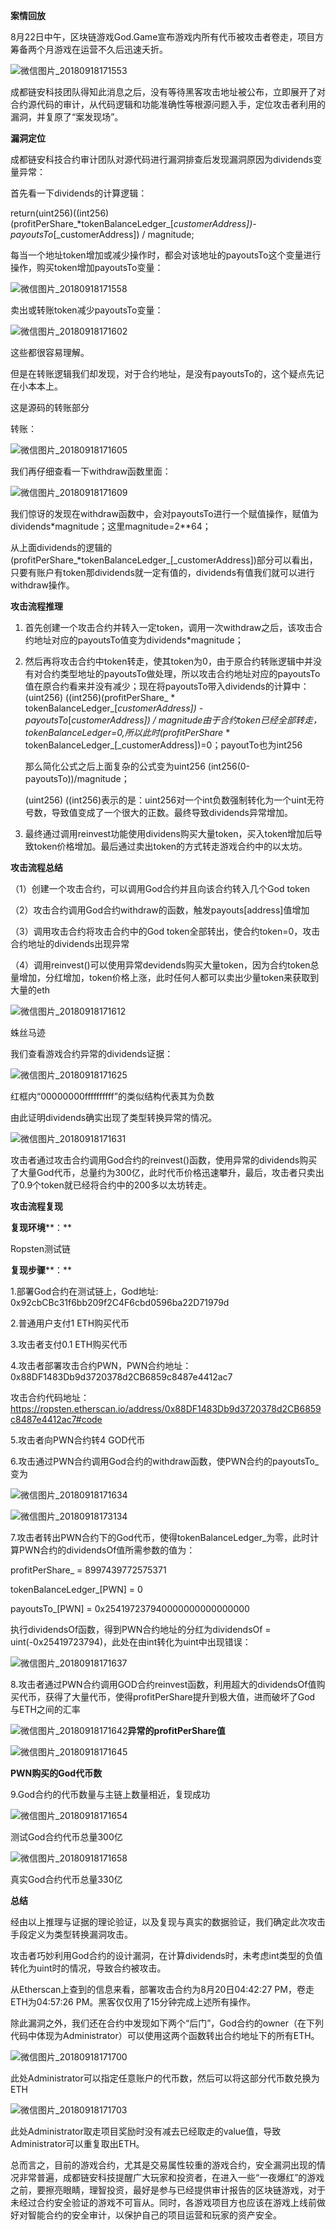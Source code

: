 **案情回放**



8月22日中午，区块链游戏God.Game宣布游戏内所有代币被攻击者卷走，项目方筹备两个月游戏在运营不久后迅速夭折。



![微信图片_20180918171553](./img/微信图片_20180918171553.jpg)



成都链安科技团队得知此消息之后，没有等待黑客攻击地址被公布，立即展开了对合约源代码的审计，从代码逻辑和功能准确性等根源问题入手，定位攻击者利用的漏洞，并复原了“案发现场”。





**漏洞定位**



成都链安科技合约审计团队对源代码进行漏洞排查后发现漏洞原因为dividends变量异常：



首先看一下dividends的计算逻辑：



return(uint256)((int256)(profitPerShare_*tokenBalanceLedger_[_customerAddress])- payoutsTo_[_customerAddress]) / magnitude;



每当一个地址token增加或减少操作时，都会对该地址的payoutsTo这个变量进行操作，购买token增加payoutsTo变量：



![微信图片_20180918171558](./img/微信图片_20180918171558.jpg)



卖出或转账token减少payoutsTo变量：



![微信图片_20180918171602](./img/微信图片_20180918171602.jpg)



这些都很容易理解。



但是在转账逻辑我们却发现，对于合约地址，是没有payoutsTo的，这个疑点先记在小本本上。



这是源码的转账部分



转账：



![微信图片_20180918171605](./img/微信图片_20180918171605.jpg)



我们再仔细查看一下withdraw函数里面：



![微信图片_20180918171609](./img/微信图片_20180918171609.jpg)



我们惊讶的发现在withdraw函数中，会对payoutsTo进行一个赋值操作，赋值为dividends*magnitude；这里magnitude=2**64；



从上面dividends的逻辑的(profitPerShare_*tokenBalanceLedger_[_customerAddress])部分可以看出，只要有账户有token那dividends就一定有值的，dividends有值我们就可以进行withdraw操作。





**攻击流程推理**



1. 首先创建一个攻击合约并转入一定token，调用一次withdraw之后，该攻击合约地址对应的payoutsTo值变为dividends*magnitude；

2. 然后再将攻击合约中token转走，使其token为0，由于原合约转账逻辑中并没有对合约类型地址的payoutsTo做处理，所以攻击合约地址对应的payoutsTo值在原合约看来并没有减少；现在将payoutsTo带入dividends的计算中：(uint256) ((int256)(profitPerShare_ * tokenBalanceLedger_[_customerAddress]) - payoutsTo_[_customerAddress]) / magnitude由于合约token已经全部转走，tokenBalanceLedger=0,所以此时(profitPerShare_ * tokenBalanceLedger_[_customerAddress])=0；payoutTo也为int256



   那么简化公式之后上面复杂的公式变为uint256 (int256(0-payoutsTo))/magnitude；



   (uint256) ((int256)表示的是：uint256对一个int负数强制转化为一个uint无符号数，导致值变成了一个很大的正数。最终导致dividends异常增加。

3. 最终通过调用reinvest功能使用dividens购买大量token，买入token增加后导致token价格增加。最后通过卖出token的方式转走游戏合约中的以太坊。





**攻击流程总结**



（1）创建一个攻击合约，可以调用God合约并且向该合约转入几个God token



（2）攻击合约调用God合约withdraw的函数，触发payouts[address]值增加



（3）调用攻击合约将攻击合约中的God token全部转出，使合约token=0，攻击合约地址的dividends出现异常



（4）调用reinvest()可以使用异常devidends购买大量token，因为合约token总量增加，分红增加，token价格上涨，此时任何人都可以卖出少量token来获取到大量的eth



![微信图片_20180918171612](./img/微信图片_20180918171612.jpg)





蛛丝马迹



我们查看游戏合约异常的dividends证据：



![微信图片_20180918171625](./img/微信图片_20180918171625.jpg)

红框内“00000000ffffffffff”的类似结构代表其为负数



由此证明dividends确实出现了类型转换异常的情况。



![微信图片_20180918171631](./img/微信图片_20180918171631.jpg)



攻击者通过攻击合约调用God合约的reinvest()函数，使用异常的dividends购买了大量God代币，总量约为300亿，此时代币价格迅速攀升，最后，攻击者只卖出了0.9个token就已经将合约中的200多以太坊转走。





**攻击流程复现**



**复现环境****：**



Ropsten测试链



**复现步骤****：**



1.部署God合约在测试链上，God地址: 0x92cbCBc31f6bb209f2C4F6cbd0596ba22D71979d



2.普通用户支付1 ETH购买代币



3.攻击者支付0.1 ETH购买代币



4.攻击者部署攻击合约PWN，PWN合约地址：0x88DF1483Db9d3720378d2CB6859c8487e4412ac7

攻击合约代码地址：https://ropsten.etherscan.io/address/0x88DF1483Db9d3720378d2CB6859c8487e4412ac7#code



5.攻击者向PWN合约转4 GOD代币



6.攻击通过PWN合约调用God合约的withdraw函数，使PWN合约的payoutsTo_变为



![微信图片_20180918171634](./img/微信图片_20180918171634.jpg)

![微信图片_20180918173134](./img/微信图片_20180918173134.png)



7.攻击者转出PWN合约下的God代币，使得tokenBalanceLedger_为零，此时计算PWN合约的dividendsOf值所需参数的值为：

profitPerShare_ = 8997439772575371

tokenBalanceLedger_[PWN] = 0

payoutsTo_[PWN] = 0x254197237940000000000000000

执行dividendsOf函数，得到PWN合约地址的分红为dividendsOf = uint(-0x25419723794)，此处在由int转化为uint中出现错误：



![微信图片_20180918171637](./img/微信图片_20180918171637.jpg)



8.攻击者通过PWN合约调用GOD合约reinvest函数，利用超大的dividendsOf值购买代币，获得了大量代币，使得profitPerShare提升到极大值，进而破坏了God 与ETH之间的汇率



![微信图片_20180918171642](./img/微信图片_20180918171642.jpg)**异常的profitPerShare值**



![微信图片_20180918171645](./img/微信图片_20180918171645.jpg)

**PWN购买的God代币数**



9.God合约的代币数量与主链上数量相近，复现成功



![微信图片_20180918171654](./img/微信图片_20180918171654.jpg)

测试God合约代币总量300亿



![微信图片_20180918171658](./img/微信图片_20180918171658.jpg)

真实God合约代币总量330亿





**总结**



经由以上推理与证据的理论验证，以及复现与真实的数据验证，我们确定此次攻击手段定义为类型转换漏洞攻击。



攻击者巧妙利用God合约的设计漏洞，在计算dividends时，未考虑int类型的负值转化为uint时的情况，导致合约被攻击。



从Etherscan上查到的信息来看，部署攻击合约为8月20日04:42:27 PM，卷走ETH为04:57:26 PM。黑客仅仅用了15分钟完成上述所有操作。



除此漏洞之外，我们还在合约中发现如下两个“后门”，God合约的owner（在下列代码中体现为Administrator）可以使用这两个函数转出合约地址下的所有ETH。



![微信图片_20180918171700](./img/微信图片_20180918171700.jpg)



此处Administrator可以指定任意账户的代币数，然后可以将这部分代币数兑换为ETH



![微信图片_20180918171703](./img/微信图片_20180918171703.jpg)



此处Administrator取走项目奖励时没有减去已经取走的value值，导致Administrator可以重复取出ETH。



总而言之，目前的游戏合约，尤其是交易属性较重的游戏合约，安全漏洞出现的情况非常普遍，成都链安科技提醒广大玩家和投资者，在进入一些“一夜爆红”的游戏之前，要擦亮眼睛，理智投资，最好是参与已经提供审计报告的区块链游戏，对于未经过合约安全验证的游戏不可盲从。同时，各游戏项目方也应该在游戏上线前做好对智能合约的安全审计，以保护自己的项目运营和玩家的资产安全。